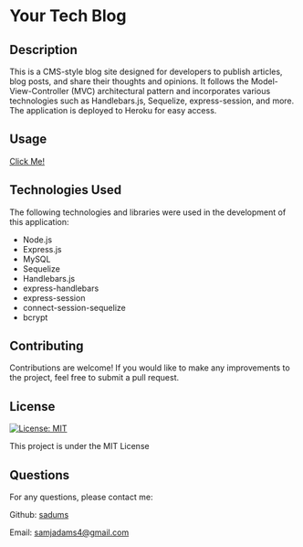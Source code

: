 # Your Tech Blog

## Description

This is a CMS-style blog site designed for developers to publish articles, blog posts, and share their thoughts and opinions. It follows the Model-View-Controller (MVC) architectural pattern and incorporates various technologies such as Handlebars.js, Sequelize, express-session, and more. The application is deployed to Heroku for easy access.


## Usage

[Click Me!](pagelink)


## Technologies Used

The following technologies and libraries were used in the development of this application:

- Node.js
- Express.js
- MySQL
- Sequelize
- Handlebars.js
- express-handlebars
- express-session
- connect-session-sequelize
- bcrypt

## Contributing

Contributions are welcome! If you would like to make any improvements to the project, feel free to submit a pull request.

## License

[![License: MIT](https://img.shields.io/badge/License-MIT-yellow.svg)](https://opensource.org/licenses/MIT)

This project is under the MIT License

## Questions
For any questions, please contact me:

Github: [sadums](https://github.com/sadums)

Email: samjadams4@gmail.com